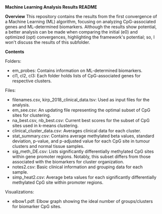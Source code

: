 **Machine Learning Analysis Results README**


**Overview**
This repository contains the results from the first convergence of a Machine Learning (ML) algorithm, focusing on analyzing CpG-associated genes and ML-determined biomarkers. Although the results show potential, a better analysis can be made when comparing the initial (e0) and optimized (opt) convergences, highlighting the framework's potential; so, I won't discuss the results of this subfolder.

**Contents**

Folders:

- em_probes: Contains information on ML-determined biomarkers.
- cl1, cl2, cl3: Each folder holds lists of CpG-associated genes for respective clusters.

Files:

 - filenames.csv, kirp_2018_clinical_data.tsv: Used as input files for the analysis.
 - em_see.csv: An updating file representing the optimal subset of CpG sites for clustering.
 - na_best.csv, nb_best.csv: Current best scores for the subset of CpG sites used in k-means clustering.
 - clinical_cluster_data.csv: Averages clinical data for each cluster.
 - stat_summary.csv: Contains average methylated beta values, standard deviation, p-value, and p-adjusted value for each CpG site in tumour clusters and normal tissue samples.
 - sig_meth_DE.csv: Lists significantly differentially methylated CpG sites within gene promoter regions. Notably, this subset differs from those associated with the biomarkers for cluster organization.
 - notes2.csv: Basic clinical information and grouping data for each sample.
 - simp_heat2.csv: Average beta values for each significantly differentially methylated CpG site within promoter regions.

Visualizations:

 - elbow1.pdf: Elbow graph showing the ideal number of groups/clusters for biomarker CpG sites.
